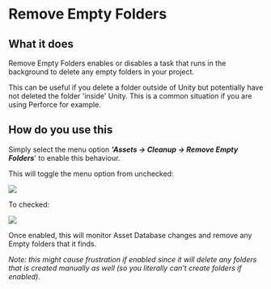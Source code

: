 # Remove Empty Folders

## What it does

Remove Empty Folders enables or disables a task that runs in the background to delete any empty folders in your project.

This can be useful if you delete a folder outside of Unity but potentially have not deleted the folder 'inside' Unity. This is a common situation if you are using Perforce for example.

## How do you use this

Simply select the menu option ***'Assets -> Cleanup -> Remove Empty Folders***' to enable this behaviour.

This will toggle the menu option from unchecked:

![](../../Images/RemoveEmptyFoldersDefault.png)

To checked:

![](../../Images/RemoveEmptyFoldersChecked.png)

Once enabled, this will monitor Asset Database changes and remove any Empty folders that it finds.

*Note: this might cause frustration if enabled since it will delete any folders that is created manually as well (so you literally can't create folders if enabled).*


